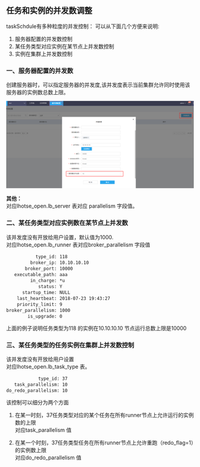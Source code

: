 ## 任务和实例的并发数调整
taskSchdule有多种粒度的并发控制：
可以从下面几个方便来说明:
1. 服务器配置的并发数控制
2. 某任务类型对应实例在某节点上并发数控制
3. 实例在集群上并发数控制


### 一、服务器配置的并发数
创建服务器时，可以指定服务器的并发度,该并发度表示当前集群允许同时使用该服务器的实例数总数上限。  

![](/workflow/workflow/images/serverConcurrent.png)

**其他：**  
对应lhotse_open.lb_server 表对应 parallelism 字段值。 

### 二、某任务类型对应实例数在某节点上并发数
该并发度没有开放给用户设置，默认值为1000.  
对应lhotse_open.lb_runner 表对应broker_parallelism 字段值  
```
           type_id: 118
         broker_ip: 10.10.10.10
       broker_port: 10000
   executable_path: aaa
         in_charge: *u
            status: Y
      startup_time: NULL
    last_heartbeat: 2018-07-23 19:43:27
    priority_limit: 9
broker_parallelism: 1000
        is_upgrade: 0

```
上面的例子说明任务类型为118 的实例在10.10.10.10 节点运行总数上限是10000

### 三、某任务类型的任务实例在集群上并发数控制  
该并发度没有开放给用户设置  
对应lhotse_open.lb_task_type 表。  
```
            type_id: 37
   task_parallelism: 10
do_redo_parallelism: 10
```
该控制可以细分为两个方面  

1. 在某一时刻，37任务类型对应的某个任务在所有runner节点上允许运行的实例数的上限  
对应task_parallelism 值  

2. 在某一个时刻，37任务类型任务在所有runner节点上允许重跑（redo_flag=1）的实例数上限  
对应do_redo_parallelism 值 
